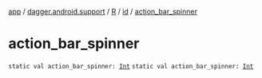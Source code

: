 [app](../../../index.md) / [dagger.android.support](../../index.md) / [R](../index.md) / [id](index.md) / [action_bar_spinner](./action_bar_spinner.md)

# action_bar_spinner

`static val action_bar_spinner: `[`Int`](https://kotlinlang.org/api/latest/jvm/stdlib/kotlin/-int/index.html)
`static val action_bar_spinner: `[`Int`](https://kotlinlang.org/api/latest/jvm/stdlib/kotlin/-int/index.html)